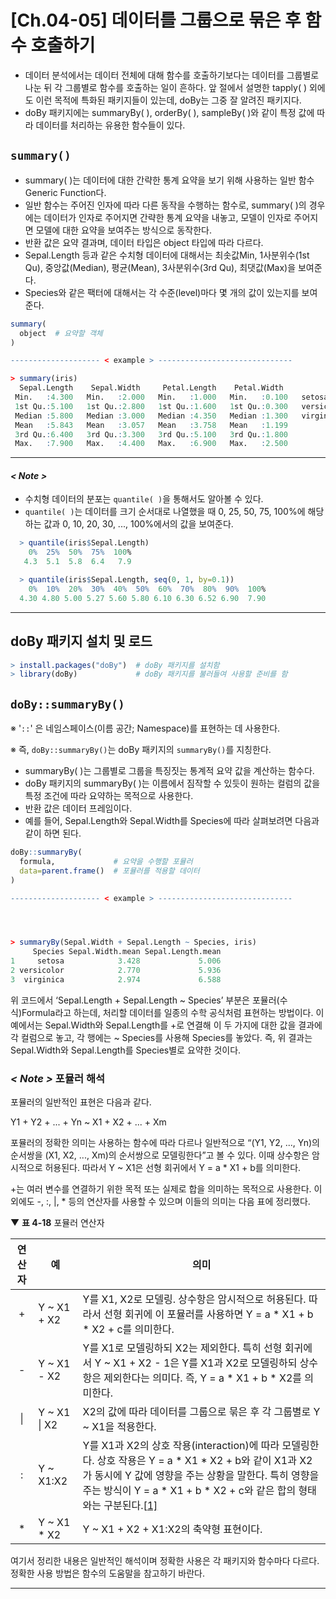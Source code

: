 # [Ch.04-05] 데이터를 그룹으로 묶은 후 함수 호출하기

- 데이터 분석에서는 데이터 전체에 대해 함수를 호출하기보다는 데이터를 그룹별로 나눈 뒤 각 그룹별로 함수를 호출하는 일이 흔하다. 앞 절에서 설명한 tapply( ) 외에도 이런 목적에 특화된 패키지들이 있는데, doBy는 그중 잘 알려진 패키지다.
- doBy 패키지에는 summaryBy( ), orderBy( ), sampleBy( )와 같이 특정 값에 따라 데이터를 처리하는 유용한 함수들이 있다.



## `summary()`

- summary( )는 데이터에 대한 간략한 통계 요약을 보기 위해 사용하는 일반 함수Generic Function다.
- 일반 함수는 주어진 인자에 따라 다른 동작을 수행하는 함수로, summary( )의 경우에는 데이터가 인자로 주어지면 간략한 통계 요약을 내놓고, 모델이 인자로 주어지면 모델에 대한 요약을 보여주는 방식으로 동작한다.
- 반환 값은 요약 결과며, 데이터 타입은 object 타입에 따라 다르다.
- Sepal.Length 등과 같은 수치형 데이터에 대해서는 최솟값Min, 1사분위수(1st Qu), 중앙값(Median), 평균(Mean), 3사분위수(3rd Qu), 최댓값(Max)을 보여준다.
- Species와 같은 팩터에 대해서는 각 수준(level)마다 몇 개의 값이 있는지를 보여준다.

```R
summary(
  object  # 요약할 객체
)

-------------------- < example > ------------------------------

> summary(iris)
  Sepal.Length    Sepal.Width     Petal.Length    Petal.Width          Species  
 Min.   :4.300   Min.   :2.000   Min.   :1.000   Min.   :0.100   setosa    :50  
 1st Qu.:5.100   1st Qu.:2.800   1st Qu.:1.600   1st Qu.:0.300   versicolor:50  
 Median :5.800   Median :3.000   Median :4.350   Median :1.300   virginica :50  
 Mean   :5.843   Mean   :3.057   Mean   :3.758   Mean   :1.199                  
 3rd Qu.:6.400   3rd Qu.:3.300   3rd Qu.:5.100   3rd Qu.:1.800                  
 Max.   :7.900   Max.   :4.400   Max.   :6.900   Max.   :2.500  
```

------

#### *< Note >*

- 수치형 데이터의 분포는 `quantile( )`을 통해서도 알아볼 수 있다.
- `quantile( )`는 데이터를 크기 순서대로 나열했을 때 0, 25, 50, 75, 100%에 해당하는 값과 0, 10, 20, 30, ..., 100%에서의 값을 보여준다.

```R
  > quantile(iris$Sepal.Length)
    0%  25%  50%  75%  100%
   4.3  5.1  5.8  6.4   7.9

  > quantile(iris$Sepal.Length, seq(0, 1, by=0.1))
    0%  10%  20%  30%  40%  50%  60%  70%  80%  90%  100%
  4.30 4.80 5.00 5.27 5.60 5.80 6.10 6.30 6.52 6.90  7.90
```

------



## doBy 패키지 설치 및 로드

```R
> install.packages("doBy")  # doBy 패키지를 설치함
> library(doBy)             # doBy 패키지를 불러들여 사용할 준비를 함
```



## `doBy::summaryBy()`

※  '`::`' 은 네임스페이스(이름 공간; Namespace)를 표현하는 데 사용한다.

※  즉, `doBy::summaryBy()`는 doBy 패키지의 `summaryBy()`를 지칭한다.

- summaryBy( )는 그룹별로 그룹을 특징짓는 통계적 요약 값을 계산하는 함수다. 
- doBy 패키지의 summaryBy( )는 이름에서 짐작할 수 있듯이 원하는 컬럼의 값을 특정 조건에 따라 요약하는 목적으로 사용한다.
- 반환 값은 데이터 프레임이다.
- 예를 들어, Sepal.Length와 Sepal.Width를 Species에 따라 살펴보려면 다음과 같이 하면 된다.

```R
doBy::summaryBy(
  formula,             # 요약을 수행할 포뮬러
  data=parent.frame()  # 포뮬러를 적용할 데이터
)

-------------------- < example > ------------------------------




> summaryBy(Sepal.Width + Sepal.Length ~ Species, iris)
     Species Sepal.Width.mean Sepal.Length.mean
1     setosa            3.428             5.006
2 versicolor            2.770             5.936
3  virginica            2.974             6.588
```

위 코드에서 ‘Sepal.Length + Sepal.Length ~ Species’ 부분은 포뮬러(수식)Formula라고 하는데, 처리할 데이터를 일종의 수학 공식처럼 표현하는 방법이다. 이 예에서는 Sepal.Width와 Sepal.Length를 +로 연결해 이 두 가지에 대한 값을 결과에 각 컬럼으로 놓고, 각 행에는 ~ Species를 사용해 Species를 놓았다. 즉, 위 결과는 Sepal.Width와 Sepal.Length를 Species별로 요약한 것이다.



### *< Note >* 포뮬러 해석



포뮬러의 일반적인 표현은 다음과 같다.

Y1 + Y2 + ... + Yn ~ X1 + X2 + ... + Xm

포뮬러의 정확한 의미는 사용하는 함수에 따라 다르나 일반적으로 “(Y1, Y2, ..., Yn)의 순서쌍을 (X1, X2, ..., Xm)의 순서쌍으로 모델링한다”고 볼 수 있다. 이때 상수항은 암시적으로 허용된다. 따라서 Y ~ X1은 선형 회귀에서 Y = a * X1 + b를 의미한다.

+는 여러 변수를 연결하기 위한 목적 또는 실제로 합을 의미하는 목적으로 사용한다. 이외에도 -, :, |, \* 등의 연산자를 사용할 수 있으며 이들의 의미는 다음 표에 정리했다.

▼ **표 4-18** 포뮬러 연산자

| 연산자 | 예           | 의미                                                         |
| :----: | ------------ | ------------------------------------------------------------ |
|   +    | Y ~ X1 + X2  | Y를 X1, X2로 모델링.  상수항은 암시적으로 허용된다.  따라서 선형 회귀에 이 포뮬러를 사용하면 Y = a * X1 + b * X2 + c를 의미한다. |
|   -    | Y ~ X1 - X2  | Y를 X1로 모델링하되 X2는 제외한다.  특히 선형 회귀에서 Y ~ X1 + X2 - 1은 Y를 X1과 X2로 모델링하되 상수항은 제외한다는 의미다.  즉, Y = a * X1 + b * X2를 의미한다. |
|   \|   | Y ~ X1 \| X2 | X2의 값에 따라 데이터를 그룹으로 묶은 후 각 그룹별로 Y ~ X1을 적용한다. |
|   :    | Y ~ X1:X2    | Y를 X1과 X2의 상호 작용(interaction)에 따라 모델링한다.  상호 작용은 Y = a * X1 * X2 + b와 같이 X1과 X2가 동시에 Y 값에 영향을 주는 상황을 말한다.  특히 영향을 주는 방식이 Y = a * X1 + b * X2 + c와 같은 합의 형태와는 구분된다.[[1\]](https://thebook.io/006723/ch04/13/#ref1) |
|   *    | Y ~ X1 * X2  | Y ~ X1 + X2 + X1:X2의 축약형 표현이다.                       |

여기서 정리한 내용은 일반적인 해석이며 정확한 사용은 각 패키지와 함수마다 다르다. 정확한 사용 방법은 함수의 도움말을 참고하기 바란다.

------



